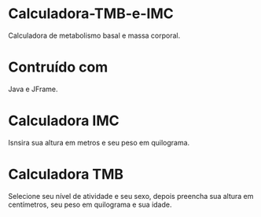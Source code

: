 # Calculadora-TMB-e-IMC
Calculadora de metabolismo basal e massa corporal.
# Contruído com
Java e JFrame.
# Calculadora IMC
Isnsira sua altura em metros e seu peso em quilograma.
# Calculadora TMB
Selecione seu nível de atividade e seu sexo, depois preencha sua altura em centímetros, seu peso em quilograma e sua idade.

